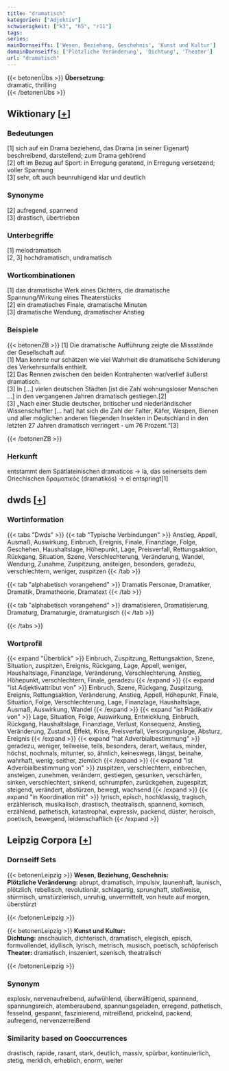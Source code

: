 ```yaml
---
title: "dramatisch"
kategorien: ["Adjektiv"]
schwierigkeit: ["k3", "h5", "r11"]
tags:
series:
mainDornseiffs: ['Wesen, Beziehung, Geschehnis', 'Kunst und Kultur']
domainDornseiffs: ['Plötzliche Veränderung', 'Dichtung', 'Theater']
url: "dramatisch"
---
```


{{< betonenÜbs >}}
**Übersetzung:**  
dramatic, thrilling  
{{< /betonenÜbs >}}

## Wiktionary [[+](https://de.wiktionary.org/wiki/dramatisch)]

### Bedeutungen
[1] sich auf ein Drama beziehend, das Drama (in seiner Eigenart) beschreibend, darstellend; zum Drama gehörend  
[2] oft im Bezug auf Sport: in Erregung geratend, in Erregung versetzend; voller Spannung  
[3] sehr, oft auch beunruhigend klar und deutlich  

### Synonyme
[2] aufregend, spannend  
[3] drastisch, übertrieben  

### Unterbegriffe
[1] melodramatisch  
[2, 3] hochdramatisch, undramatisch  

### Wortkombinationen
[1] das dramatische Werk eines Dichters, die dramatische Spannung/Wirkung eines Theaterstücks  
[2] ein dramatisches Finale, dramatische Minuten  
[3] dramatische Wendung, dramatischer Anstieg  

### Beispiele
{{< betonenZB >}}
[1] Die dramatische Aufführung zeigte die Missstände der Gesellschaft auf.  
[1] Man konnte nur schätzen wie viel Wahrheit die dramatische Schilderung des Verkehrsunfalls enthielt.  
[2] Das Rennen zwischen den beiden Kontrahenten war/verlief äußerst dramatisch.  
[3] In […] vielen deutschen Städten [ist die Zahl wohnungsloser Menschen …] in den vergangenen Jahren dramatisch gestiegen.[2]  
[3] „Nach einer Studie deutscher, britischer und niederländischer Wissenschaftler [… hat] hat sich die Zahl der Falter, Käfer, Wespen, Bienen und aller möglichen anderen fliegenden Insekten in Deutschland in den letzten 27 Jahren dramatisch verringert - um 76 Prozent.“[3]  

{{< /betonenZB >}}
### Herkunft
entstammt dem Spätlateinischen dramaticos → la, das seinerseits dem Griechischen δραματικός (dramatikós) → el entspringt[1]  



## dwds [[+](https://www.dwds.de/wb/dramatisch)]

### Wortinformation
{{< tabs "Dwds" >}}
{{< tab "Typische Verbindungen" >}}
Anstieg, Appell, Ausmaß, Auswirkung, Einbruch, Ereignis, Finale, Finanzlage, Folge, Geschehen, Haushaltslage, Höhepunkt, Lage, Preisverfall, Rettungsaktion, Rückgang, Situation, Szene, Verschlechterung, Veränderung, Wandel, Wendung, Zunahme, Zuspitzung, ansteigen, besonders, geradezu, verschlechtern, weniger, zuspitzen
{{< /tab >}}

{{< tab "alphabetisch vorangehend" >}}
Dramatis Personae, Dramatiker, Dramatik, Dramatheorie, Dramatext
{{< /tab >}}

{{< tab "alphabetisch vorangehend" >}}
dramatisieren, Dramatisierung, Dramaturg, Dramaturgie, dramaturgisch
{{< /tab >}}

{{< /tabs >}}

### Wortprofil
{{< expand "Überblick" >}} Einbruch, Zuspitzung, Rettungsaktion, Szene, Situation, zuspitzen, Ereignis, Rückgang, Lage, Appell, weniger, Haushaltslage, Finanzlage, Veränderung, Verschlechterung, Anstieg, Höhepunkt, verschlechtern, Finale, geradezu {{< /expand >}}
{{< expand "ist Adjektivattribut von" >}} Einbruch, Szene, Rückgang, Zuspitzung, Ereignis, Rettungsaktion, Veränderung, Anstieg, Appell, Höhepunkt, Finale, Situation, Folge, Verschlechterung, Lage, Finanzlage, Haushaltslage, Ausmaß, Auswirkung, Wandel {{< /expand >}}
{{< expand "ist Prädikativ von" >}} Lage, Situation, Folge, Auswirkung, Entwicklung, Einbruch, Rückgang, Haushaltslage, Finanzlage, Verlust, Konsequenz, Anstieg, Veränderung, Zustand, Effekt, Krise, Preisverfall, Versorgungslage, Absturz, Ereignis {{< /expand >}}
{{< expand "hat Adverbialbestimmung" >}} geradezu, weniger, teilweise, teils, besonders, derart, weitaus, minder, höchst, nochmals, mitunter, so, ähnlich, keineswegs, längst, beinahe, wahrhaft, wenig, seither, ziemlich {{< /expand >}}
{{< expand "ist Adverbialbestimmung von" >}} zuspitzen, verschlechtern, einbrechen, ansteigen, zunehmen, verändern, gestiegen, gesunken, verschärfen, sinken, verschlechtert, sinkend, schrumpfen, zurückgehen, zugespitzt, steigend, verändert, abstürzen, bewegt, wachsend {{< /expand >}}
{{< expand "in Koordination mit" >}} lyrisch, episch, hochklassig, tragisch, erzählerisch, musikalisch, drastisch, theatralisch, spannend, komisch, erzählend, pathetisch, katastrophal, expressiv, packend, düster, heroisch, poetisch, bewegend, leidenschaftlich {{< /expand >}}

## Leipzig Corpora [[+](https://corpora.uni-leipzig.de/en/res?word=dramatisch&corpusId=deu_newscrawl-public_2018)]

### Dornseiff Sets
{{< betonenLeipzig >}}
**Wesen, Beziehung, Geschehnis:**  
**Plötzliche Veränderung:** abrupt, dramatisch, impulsiv, launenhaft, launisch, plötzlich, rebellisch, revolutionär, schlagartig, sprunghaft, stoßweise, stürmisch, umstürzlerisch, unruhig, unvermittelt, von heute auf morgen, überstürzt  

{{< /betonenLeipzig >}}


{{< betonenLeipzig >}}
**Kunst und Kultur:**  
**Dichtung:** anschaulich, dichterisch, dramatisch, elegisch, episch, formvollendet, idyllisch, lyrisch, metrisch, musisch, poetisch, schöpferisch  
**Theater:** dramatisch, inszeniert, szenisch, theatralisch  

{{< /betonenLeipzig >}}

### Synonym
explosiv, nervenaufreibend, aufwühlend, überwältigend, spannend, spannungsreich, atemberaubend, spannungsgeladen, erregend, pathetisch, fesselnd, gespannt, faszinierend, mitreißend, prickelnd, packend, aufregend, nervenzerreißend


### Similarity based on Cooccurrences
drastisch, rapide, rasant, stark, deutlich, massiv, spürbar, kontinuierlich, stetig, merklich, erheblich, enorm, weiter

